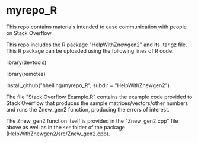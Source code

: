 # myrepo_R
This repo contains materials intended to ease communication with people on Stack Overflow

This repo includes the R package "HelpWithZnewgen2" and its .tar.gz file. This R package can be uploaded using the following lines of R code:

  library(devtools)
  
  library(remotes)
  
  install_github("hheiling/myrepo_R", subdir = "HelpWithZnewgen2")

The file "Stack Overflow Example.R" contains the example code provided to Stack Overflow that produces the sample matrices/vectors/other numbers and runs the Znew_gen2 function, producing the errors of interest.

The Znew_gen2 function itself is provided in the "Znew_gen2.cpp" file above as well as in the `src` folder of the package (HelpWithZnewgen2/src/Znew_gen2.cpp).
